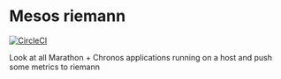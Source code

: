 # Mesos riemann

[![CircleCI](https://circleci.com/gh/Mongey/mesos-riemann.svg?style=svg)](https://circleci.com/gh/Mongey/mesos-riemann)

Look at all Marathon + Chronos applications running on a host and push some metrics to
riemann
